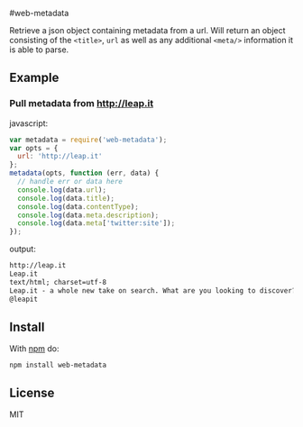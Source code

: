 #web-metadata

Retrieve a json object containing metadata from a url. Will return an object consisting of the ```<title>```, ```url``` as well as any additional ```<meta/>``` information it is able to parse.

## Example
### Pull metadata from http://leap.it
javascript:
``` js
var metadata = require('web-metadata');
var opts = {
  url: 'http://leap.it'
};
metadata(opts, function (err, data) {
  // handle err or data here
  console.log(data.url);
  console.log(data.title);
  console.log(data.contentType);
  console.log(data.meta.description);
  console.log(data.meta['twitter:site']);
});
```

output:
``` html
http://leap.it
Leap.it
text/html; charset=utf-8
Leap.it - a whole new take on search. What are you looking to discover? Try it now!
@leapit
```
## Install
With [npm](http://npmjs.org) do:

 ```npm install web-metadata```

## License

MIT
